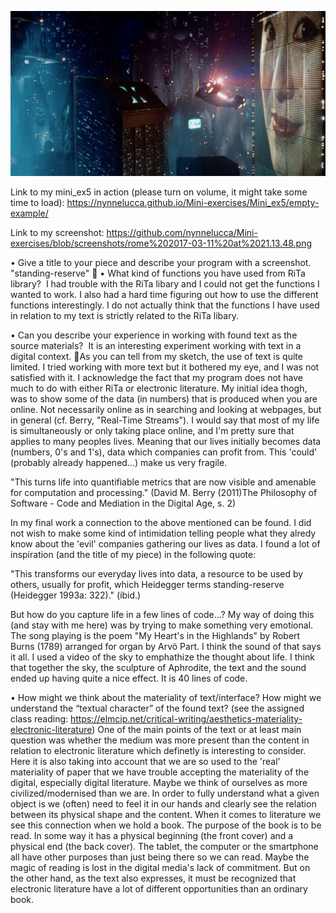 
![alt text](https://github.com/nynnelucca/Mini-exercises/blob/gh-pages/Mini_ex5/bladerunner.jpg?raw=true)

Link to my mini_ex5 in action (please turn on volume, it might take some time to load): https://nynnelucca.github.io/Mini-exercises/Mini_ex5/empty-example/

Link to my screenshot: https://github.com/nynnelucca/Mini-exercises/blob/screenshots/rome%202017-03-11%20at%2021.13.48.png

• Give a title to your piece and describe your program with a screenshot.
"standing-reserve" 
• What kind of functions you have used from RiTa library? 
I had trouble with the RiTa libary and I could not get the functions I wanted to work. I also had a hard time figuring out how to use the different functions interestingly. 
I do not actually think that the functions I have used in relation to my text is strictly related to the RiTa libary.

• Can you describe your experience in working with found text as the source materials? 
It is an interesting experiment working with text in a digital context. As you can tell from my sketch, the use of text is quite limited. I tried working with more text but it bothered my eye, and I was not satisfied with it. I acknowledge the fact that my program does not have much to do with either RiTa or electronic literature. 
My initial idea thogh, was to show some of the data (in numbers) that is produced when you are online. Not necessarily online as in searching and looking at webpages, but in general (cf. Berry, "Real-Time Streams"). 
I would say that most of my life is simultaneously or only taking place online, and I'm pretty sure that applies to many peoples lives. Meaning that our lives initially becomes data (numbers, 0's and 1's), data which companies can profit from. This 'could' (probably already happened…) make us very fragile. 

"This turns life into quantifiable metrics that are now visible and amenable for computation and processing." (David M. Berry (2011)The Philosophy of Software - Code and Mediation in the Digital Age, s. 2) 

In my final work a connection to the above mentioned can be found. I did not wish to make some kind of intimidation telling people what they alredy know about the 'evil' companies gathering our lives as data.  I found a lot of inspiration (and the title of my piece) in the following quote:
 
"This transforms our everyday lives into data, a resource to be used by others, usually for profit, which Heidegger terms standing-reserve (Heidegger 1993a: 322)." (ibid.) 

But how do you capture life in a few lines of code…?
My way of doing this (and stay with me here) was by trying to make something very emotional. The song playing is the poem "My Heart's in the Highlands" by Robert Burns (1789) arranged for organ by Arvö Part. I think the sound of that says it all. 
I used a video of the sky to emphathize the thought about life. I think that together the sky, the sculpture of Aphrodite, the text and the sound ended up having quite a nice effect. It is 40 lines of code.  

• How might we think about the materiality of text/interface? How might we understand the “textual character” of the found text? (see the assigned class reading: https://elmcip.net/critical-writing/aesthetics-materiality-electronic-literature)
One of the main points of the text or at least main question was whether the medium was more present than the content in relation to electronic literature which definetly is interesting to consider. Here it is also taking into account that we are so used to the 'real' materiality of paper that we have trouble accepting the materiality of the digital, especially digital literature. 
Maybe we think of ourselves as more civilized/modernised than we are.  In order to fully understand what a given object is we (often) need to feel it in our hands and clearly see the relation between its physical shape and the content. When it comes to literature we see this connection when we hold a book. The purpose of the book is to be read. In some way it has a physical beginning (the front cover) and a physical end (the back cover). The tablet, the computer or the smartphone all have other purposes than just being there so we can read. Maybe the magic of reading is lost in the digital media's lack of commitment. 
But on the other hand, as the text also expresses, it must be recognized that electronic literature have a lot of different opportunities than an ordinary book. 
